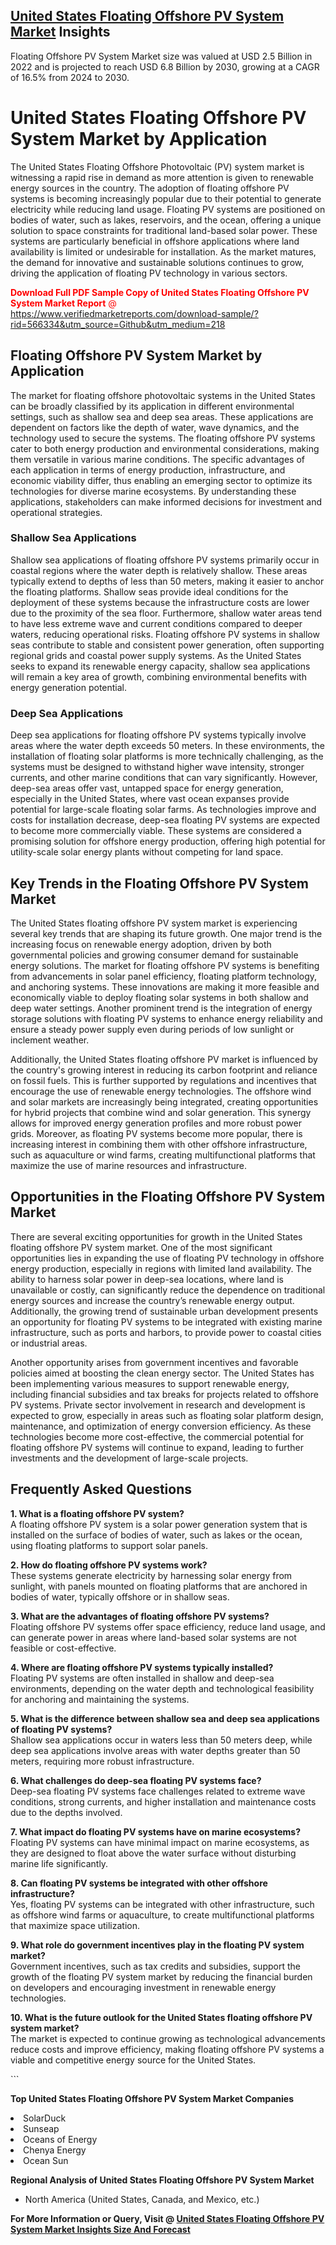 <h2><a href="https://www.verifiedmarketreports.com/download-sample/?rid=566334&amp;utm_source=Github&amp;utm_medium=218" target="_blank">United States Floating Offshore PV System Market</a> Insights</h2><p>Floating Offshore PV System Market size was valued at USD 2.5 Billion in 2022 and is projected to reach USD 6.8 Billion by 2030, growing at a CAGR of 16.5% from 2024 to 2030.</p><p> <h1>United States Floating Offshore PV System Market by Application</h1> <p>The United States Floating Offshore Photovoltaic (PV) system market is witnessing a rapid rise in demand as more attention is given to renewable energy sources in the country. The adoption of floating offshore PV systems is becoming increasingly popular due to their potential to generate electricity while reducing land usage. Floating PV systems are positioned on bodies of water, such as lakes, reservoirs, and the ocean, offering a unique solution to space constraints for traditional land-based solar power. These systems are particularly beneficial in offshore applications where land availability is limited or undesirable for installation. As the market matures, the demand for innovative and sustainable solutions continues to grow, driving the application of floating PV technology in various sectors. <p><span class=""><span style="color: #ff0000;"><strong>Download Full PDF Sample Copy of United States Floating Offshore PV System Market Report</strong> @ </span><a href="https://www.verifiedmarketreports.com/download-sample/?rid=566334&amp;utm_source=Github&amp;utm_medium=218" target="_blank">https://www.verifiedmarketreports.com/download-sample/?rid=566334&amp;utm_source=Github&amp;utm_medium=218</a></span></p> </p> <h2>Floating Offshore PV System Market by Application</h2> <p>The market for floating offshore photovoltaic systems in the United States can be broadly classified by its application in different environmental settings, such as shallow sea and deep sea areas. These applications are dependent on factors like the depth of water, wave dynamics, and the technology used to secure the systems. The floating offshore PV systems cater to both energy production and environmental considerations, making them versatile in various marine conditions. The specific advantages of each application in terms of energy production, infrastructure, and economic viability differ, thus enabling an emerging sector to optimize its technologies for diverse marine ecosystems. By understanding these applications, stakeholders can make informed decisions for investment and operational strategies. <h3>Shallow Sea Applications</h3> <p>Shallow sea applications of floating offshore PV systems primarily occur in coastal regions where the water depth is relatively shallow. These areas typically extend to depths of less than 50 meters, making it easier to anchor the floating platforms. Shallow seas provide ideal conditions for the deployment of these systems because the infrastructure costs are lower due to the proximity of the sea floor. Furthermore, shallow water areas tend to have less extreme wave and current conditions compared to deeper waters, reducing operational risks. Floating offshore PV systems in shallow seas contribute to stable and consistent power generation, often supporting regional grids and coastal power supply systems. As the United States seeks to expand its renewable energy capacity, shallow sea applications will remain a key area of growth, combining environmental benefits with energy generation potential. <h3>Deep Sea Applications</h3> <p>Deep sea applications for floating offshore PV systems typically involve areas where the water depth exceeds 50 meters. In these environments, the installation of floating solar platforms is more technically challenging, as the systems must be designed to withstand higher wave intensity, stronger currents, and other marine conditions that can vary significantly. However, deep-sea areas offer vast, untapped space for energy generation, especially in the United States, where vast ocean expanses provide potential for large-scale floating solar farms. As technologies improve and costs for installation decrease, deep-sea floating PV systems are expected to become more commercially viable. These systems are considered a promising solution for offshore energy production, offering high potential for utility-scale solar energy plants without competing for land space. <h2>Key Trends in the Floating Offshore PV System Market</h2> <p>The United States floating offshore PV system market is experiencing several key trends that are shaping its future growth. One major trend is the increasing focus on renewable energy adoption, driven by both governmental policies and growing consumer demand for sustainable energy solutions. The market for floating offshore PV systems is benefiting from advancements in solar panel efficiency, floating platform technology, and anchoring systems. These innovations are making it more feasible and economically viable to deploy floating solar systems in both shallow and deep water settings. Another prominent trend is the integration of energy storage solutions with floating PV systems to enhance energy reliability and ensure a steady power supply even during periods of low sunlight or inclement weather. <p>Additionally, the United States floating offshore PV market is influenced by the country's growing interest in reducing its carbon footprint and reliance on fossil fuels. This is further supported by regulations and incentives that encourage the use of renewable energy technologies. The offshore wind and solar markets are increasingly being integrated, creating opportunities for hybrid projects that combine wind and solar generation. This synergy allows for improved energy generation profiles and more robust power grids. Moreover, as floating PV systems become more popular, there is increasing interest in combining them with other offshore infrastructure, such as aquaculture or wind farms, creating multifunctional platforms that maximize the use of marine resources and infrastructure. <h2>Opportunities in the Floating Offshore PV System Market</h2> <p>There are several exciting opportunities for growth in the United States floating offshore PV system market. One of the most significant opportunities lies in expanding the use of floating PV technology in offshore energy production, especially in regions with limited land availability. The ability to harness solar power in deep-sea locations, where land is unavailable or costly, can significantly reduce the dependence on traditional energy sources and increase the country’s renewable energy output. Additionally, the growing trend of sustainable urban development presents an opportunity for floating PV systems to be integrated with existing marine infrastructure, such as ports and harbors, to provide power to coastal cities or industrial areas. <p>Another opportunity arises from government incentives and favorable policies aimed at boosting the clean energy sector. The United States has been implementing various measures to support renewable energy, including financial subsidies and tax breaks for projects related to offshore PV systems. Private sector involvement in research and development is expected to grow, especially in areas such as floating solar platform design, maintenance, and optimization of energy conversion efficiency. As these technologies become more cost-effective, the commercial potential for floating offshore PV systems will continue to expand, leading to further investments and the development of large-scale projects. <h2>Frequently Asked Questions</h2> <p><b>1. What is a floating offshore PV system?</b><br> A floating offshore PV system is a solar power generation system that is installed on the surface of bodies of water, such as lakes or the ocean, using floating platforms to support solar panels.</p> <p><b>2. How do floating offshore PV systems work?</b><br> These systems generate electricity by harnessing solar energy from sunlight, with panels mounted on floating platforms that are anchored in bodies of water, typically offshore or in shallow seas.</p> <p><b>3. What are the advantages of floating offshore PV systems?</b><br> Floating offshore PV systems offer space efficiency, reduce land usage, and can generate power in areas where land-based solar systems are not feasible or cost-effective.</p> <p><b>4. Where are floating offshore PV systems typically installed?</b><br> Floating PV systems are often installed in shallow and deep-sea environments, depending on the water depth and technological feasibility for anchoring and maintaining the systems.</p> <p><b>5. What is the difference between shallow sea and deep sea applications of floating PV systems?</b><br> Shallow sea applications occur in waters less than 50 meters deep, while deep sea applications involve areas with water depths greater than 50 meters, requiring more robust infrastructure.</p> <p><b>6. What challenges do deep-sea floating PV systems face?</b><br> Deep-sea floating PV systems face challenges related to extreme wave conditions, strong currents, and higher installation and maintenance costs due to the depths involved.</p> <p><b>7. What impact do floating PV systems have on marine ecosystems?</b><br> Floating PV systems can have minimal impact on marine ecosystems, as they are designed to float above the water surface without disturbing marine life significantly.</p> <p><b>8. Can floating PV systems be integrated with other offshore infrastructure?</b><br> Yes, floating PV systems can be integrated with other infrastructure, such as offshore wind farms or aquaculture, to create multifunctional platforms that maximize space utilization.</p> <p><b>9. What role do government incentives play in the floating PV system market?</b><br> Government incentives, such as tax credits and subsidies, support the growth of the floating PV system market by reducing the financial burden on developers and encouraging investment in renewable energy technologies.</p> <p><b>10. What is the future outlook for the United States floating offshore PV system market?</b><br> The market is expected to continue growing as technological advancements reduce costs and improve efficiency, making floating offshore PV systems a viable and competitive energy source for the United States.</p> ```</p><p><strong>Top United States Floating Offshore PV System Market Companies</strong></p><div data-test-id=""><p><li>SolarDuck</li><li> Sunseap</li><li> Oceans of Energy</li><li> Chenya Energy</li><li> Ocean Sun</li></p><div><strong>Regional Analysis of&nbsp;United States Floating Offshore PV System Market</strong></div><ul><li dir="ltr"><p dir="ltr">North America&nbsp;(United States, Canada, and Mexico, etc.)</p></li></ul><p><strong>For More Information or Query, Visit @&nbsp;</strong><strong><a href="https://www.verifiedmarketreports.com/product/floating-offshore-pv-system-market/?utm_source=Github&amp;utm_medium=218" target="_blank">United States Floating Offshore PV System Market Insights Size And Forecast</a></strong></p></div>
